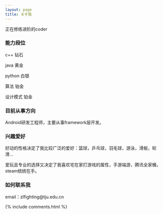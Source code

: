 ```yaml
---
layout: page
title: 关于我 
---
```


正在修练进阶的coder
<h3> 能力段位 </h3> 
<p>
c++ 钻石
<p>
java 黄金
<p>
python  白银
<p>
算法 铂金
<p>
设计模式 铂金
<p>
<h3> 目前从事方向 </h3> 
<p>
Android研发工程师，主要从事framework层开发。
<p>
<h3> 兴趣爱好 </h3>
<p>
好动的性格决定了我比较广泛的爱好：篮球，乒乓球，羽毛球，游泳，滑板，轮滑...
<p>
爱玩且专业的选择又决定了我喜欢宅在家打游戏的属性，手游端游，腾讯全家桶，steam统统在手。
<p>

<h3> 如何联系我 </h3>  

<p> 
email：zlfighting@tju.edu.cn
<p> 

{% include comments.html %}

